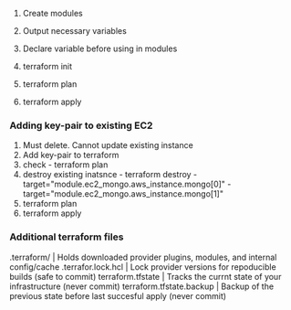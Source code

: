 1. Create modules
1. Output necessary variables
1. Declare variable before using in modules

1. terraform init
1. terraform plan
1. terraform apply

### Adding key-pair to existing EC2
1. Must delete. Cannot update existing instance
1. Add key-pair to terraform
1. check - terraform plan
1. destroy existing inatsnce -  terraform destroy -target="module.ec2_mongo.aws_instance.mongo[0]" -target="module.ec2_mongo.aws_instance.mongo[1]"
1. terraform plan
1. terraform apply


### Additional terraform files
.terraform/ | Holds downloaded provider plugins, modules, and internal config/cache
.terrafor.lock.hcl | Lock provider versions for repoducible builds (safe to commit)
terraform.tfstate | Tracks the currnt state of your infrastructure (never commit)
terraform.tfstate.backup | Backup of the previous state before last succesful apply (never commit)
